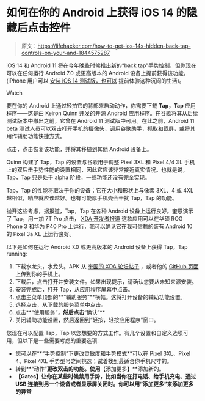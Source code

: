 # 如何在你的 Android 上获得 iOS 14 的隐藏后点击控件

> 原文：<https://lifehacker.com/how-to-get-ios-14s-hidden-back-tap-controls-on-your-and-1844575287>

iOS 14 和 Android 11 将在今年晚些时候推出新的“back tap”手势控制，但你现在可以在任何运行 Android 7.0 或更高版本的 Android 设备上提前获得该功能。(iPhone 用户可以 [安装 iOS 14 测试版，也可以](https://lifehacker.com/how-to-launch-iphone-actions-with-a-tap-on-the-back-1844127710) 提前体验这种沉闷的生活)。

Watch

要在你的 Android 上通过轻拍它的背部来启动动作，你需要下载 **Tap，Tap** 应用程序——这是由 Keiron Quinn 开发的开源 Android 应用程序。在谷歌将其从后续测试版本中撤出之前，它曾在 Android 11 测试版中可用。在此之前，Android 11 beta 测试人员可以双击打开手机的摄像头，调用谷歌助手，抓取和截屏，或将其用作辅助功能快捷方式。

点击，点击恢复该功能，并将其移植到其他 Android 设备上。

Quinn 构建了 Tap，Tap 的设置与谷歌用于调整 Pixel 3XL 和 Pixel 4/4 XL 手机上的双后击手势性能的设置相同，因此它应该非常接近真实情况。也就是说，Tap，Tap 只是处于 alpha 阶段，一些功能还没有完全实现。

Tap，Tap 的性能将取决于你的设备；它在大小和形状上与像素 3XL、4 或 4XL 越相似，响应就应该越好。也有可能厚手机壳会干扰 Tap，Tap 的功能。

抛开这些考虑，据报道，Tap，Tap 在各种 Android 设备上运行良好。奎恩演示了 Tap，用一加 7T Pro 点击， [XDA 开发者报道](https://www.xda-developers.com/tap-tap-brings-ios-14-android-11-back-tap-gesture-any-android-device/) 这款应用可以在华硕 ROG Phone 3 和华为 P40 Pro 上运行，我可以确认它在我可信赖的装有 Android 10 的 Pixel 3a XL 上运行良好。

以下是如何在运行 Android 7.0 或更高版本的 Android 设备上获得 Tap，Tap running:

1.  下载水龙头，水龙头。APK 从 [奎因的 XDA 论坛帖子](https://forum.xda-developers.com/android/apps-games/app-tap-tap-double-tap-device-gesture-t4140573) ，或者他的 [GitHub 页面](https://github.com/KieronQuinn/TapTap) 上传到你的手机上。
2.  下载后，点击打开并安装文件。如果出现提示，请确认您要从未知来源安装。
3.  安装完成后，打开 Tap，从应用程序屏幕中点击。
4.  点击主菜单顶部的**“辅助服务”**横幅。这将打开设备的辅助功能设置。
5.  选择点击，从下载的服务菜单中点击。
6.  点击**“使用服务”**，然后点击**“确认”**
7.  关闭辅助功能设置，然后返回到“轻按，轻按应用程序”窗口。

您现在可以配置 Tap，Tap 以您想要的方式工作。有几个设置和自定义选项可用，但以下是一些需要考虑的重要选项:

*   您可以在**“手势控制”下更改灵敏度和手势模式**可以在 Pixel 3XL、Pixel 4、Pixel 4XL 手势型号之间挑选；试着找到最适合你手机尺寸的。
*   转到**“动作”**更改双击的功能。使用**【添加更多】**添加新的。
*   **【Gates】**让你在某些时候禁用手势，比如当你在打电话、给手机充电、通过 USB 连接到另一个设备或者显示屏关闭时。你可以用**“添加更多”来添加更多的异常**